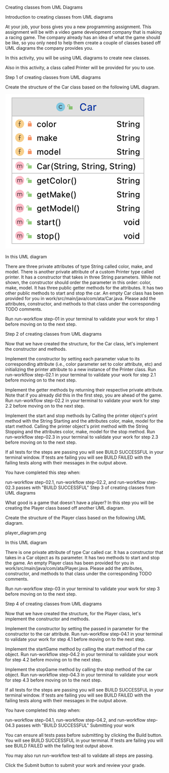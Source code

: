 Creating classes from UML Diagrams

Introduction to creating classes from UML diagrams

At your job, your boss gives you a new programming assignment. This assignment will be with a video game development company that is making a racing game. The company already has an idea of what the game should be like, so you only need to help them create a couple of classes based off UML diagrams the company provides you.

In this activity, you will be using UML diagrams to create new classes.

Also in this activity, a class called Printer will be provided for you to use.

Step 1 of creating classes from UML diagrams

Create the structure of the Car class based on the following UML diagram.

![alt "Car UML Diagram"](https://github.com/Caldwell-WGU/ATA-Prerequisite-Course/blob/main/Images/car_diagram.png)

In this UML diagram

There are three private attributes of type String called color, make, and model.
There is another private attribute of a custom Printer type called printer.
It has a constructor that takes in three String parameters. While not shown, the constructor should order the parameter in this order: color, make, model.
It has three public getter methods for the attributes.
It has two other public methods to start and stop the car.
An empty Car class has been provided for you in work/src/main/java/com/ata/Car.java. Please add the attributes, constructor, and methods to that class under the corresponding TODO comments.

Run run-workflow step-01 in your terminal to validate your work for step 1 before moving on to the next step.

Step 2 of creating classes from UML diagrams

Now that we have created the structure, for the Car class, let's implement the constructor and methods.

Implement the constructor by setting each parameter value to its corresponding attribute (i.e., color parameter set to color attribute, etc) and initializing the printer attribute to a new instance of the Printer class.
Run run-workflow step-02.1 in your terminal to validate your work for step 2.1 before moving on to the next step.

Implement the getter methods by returning their respective private attribute. Note that if you already did this in the first step, you are ahead of the game.
Run run-workflow step-02.2 in your terminal to validate your work for step 2.2 before moving on to the next step.

Implement the start and stop methods by
Calling the printer object's print method with the String Starting and the attributes color, make, model for the start method.
Calling the printer object's print method with the String Stopping and the attributes color, make, model for the stop method.
Run run-workflow step-02.3 in your terminal to validate your work for step 2.3 before moving on to the next step.

If all tests for the steps are passing you will see BUILD SUCCESSFUL in your terminal window. If tests are failing you will see BUILD FAILED with the failing tests along with their messages in the output above.

You have completed this step when:

run-workflow step-02.1, run-workflow step-02.2, and run-workflow step-02.3 passes with "BUILD SUCCESSFUL"
Step 3 of creating classes from UML diagrams

What good is a game that doesn't have a player? In this step you will be creating the Player class based off another UML diagram.

Create the structure of the Player class based on the following UML diagram.

player_diagram.png

In this UML diagram

There is one private attribute of type Car called car.
It has a constructor that takes in a Car object as its parameter.
It has two methods to start and stop the game.
An empty Player class has been provided for you in work/src/main/java/com/ata/Player.java. Please add the attributes, constructor, and methods to that class under the corresponding TODO comments.

Run run-workflow step-03 in your terminal to validate your work for step 3 before moving on to the next step.

Step 4 of creating classes from UML diagrams

Now that we have created the structure, for the Player class, let's implement the constructor and methods.

Implement the constructor by setting the passed in parameter for the constructor to the car attribute.
Run run-workflow step-04.1 in your terminal to validate your work for step 4.1 before moving on to the next step.

Implement the startGame method by calling the start method of the car object.
Run run-workflow step-04.2 in your terminal to validate your work for step 4.2 before moving on to the next step.

Implement the stopGame method by calling the stop method of the car object.
Run run-workflow step-04.3 in your terminal to validate your work for step 4.3 before moving on to the next step.

If all tests for the steps are passing you will see BUILD SUCCESSFUL in your terminal window. If tests are failing you will see BUILD FAILED with the failing tests along with their messages in the output above.

You have completed this step when:

run-workflow step-04.1, run-workflow step-04.2, and run-workflow step-04.3 passes with "BUILD SUCCESSFUL"
Submitting your work

You can ensure all tests pass before submitting by clicking the Build button. You will see BUILD SUCCESSFUL in your terminal. If tests are failing you will see BUILD FAILED with the failing test output above.

You may also run run-workflow test-all to validate all steps are passing.

Click the Submit button to submit your work and review your grade.
